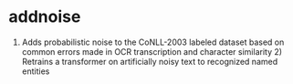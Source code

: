 # addnoise
1) Adds probabilistic noise to the CoNLL-2003 labeled dataset based on common errors made in OCR transcription and character similarity 2) Retrains a transformer on artificially noisy text to recognized named entities
